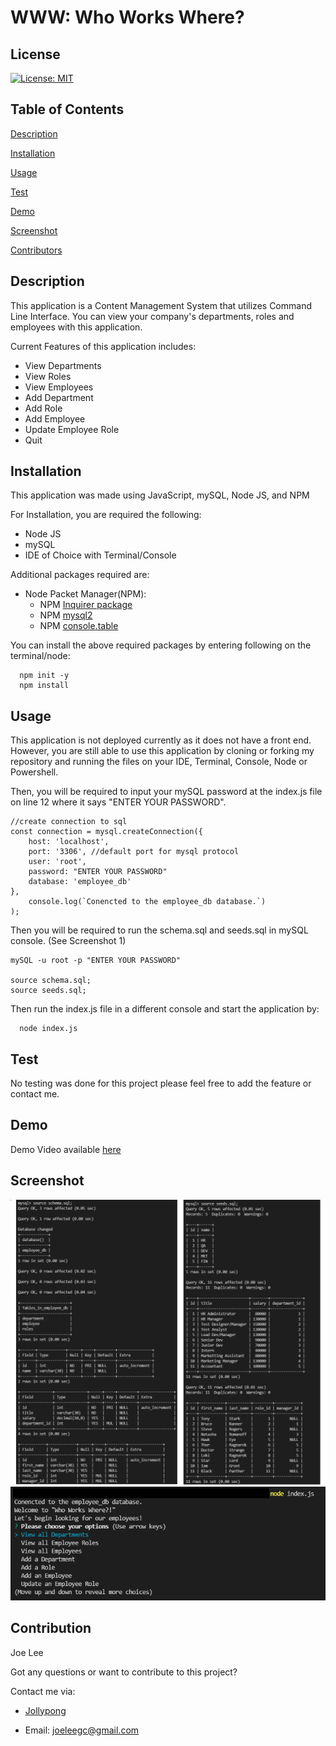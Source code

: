 # WWW: Who Works Where? 

## License
  [![License: MIT](https://img.shields.io/badge/License-MIT-yellow.svg)](https://opensource.org/licenses/MIT)

## Table of Contents

[Description](#description)

[Installation](#installation)

[Usage](#usage)

[Test](#test)

[Demo](#demo)

[Screenshot](#screenshot)

[Contributors](#contributors)

## Description

This application is a Content Management System that utilizes Command Line Interface. You can view your company's departments, roles and employees with this application. 

Current Features of this application includes: 
 - View Departments 
 - View Roles 
 - View Employees 
 - Add Department 
 - Add Role 
 - Add Employee 
 - Update Employee Role
 - Quit

## Installation
This application was made using JavaScript, mySQL, Node JS, and NPM 

  For Installation, you are required the following:
  - Node JS 
  - mySQL 
  - IDE of Choice with Terminal/Console
  
  Additional packages required are: 
  - Node Packet Manager(NPM):
    - NPM [Inquirer package](https://www.npmjs.com/package/inquirer)
    - NPM [mysql2](https://www.npmjs.com/package/mysql2)
    - NPM [console.table](https://www.npmjs.com/package/console.table)

  You can install the above required packages by entering following on the terminal/node:
  ```
    npm init -y 
    npm install
  ```

## Usage
This application is not deployed currently as it does not have a front end. However, you are still able to use this application by cloning or forking my repository and running the files on your IDE, Terminal, Console, Node or Powershell. 

Then, you will be required to input your mySQL password at the index.js file on line 12 where it says "ENTER YOUR PASSWORD".

```
//create connection to sql
const connection = mysql.createConnection({
    host: 'localhost',
    port: '3306', //default port for mysql protocol
    user: 'root',
    password: "ENTER YOUR PASSWORD"
    database: 'employee_db'
},
    console.log(`Conencted to the employee_db database.`)
);
```

Then you will be required to run the schema.sql and seeds.sql in mySQL console. (See Screenshot 1)
```
mySQL -u root -p "ENTER YOUR PASSWORD"

source schema.sql;
source seeds.sql;
```

Then run the index.js file in a different console and start the application by: 

  ```
    node index.js
  ```

## Test

No testing was done for this project please feel free to add the feature or contact me. 

## Demo

Demo Video available [here]()

## Screenshot
![screenshot1](./Assets/screenshot-mySQL.png)
![screenshot2](./Assets/screenshot-mySQL2.png)

## Contribution

Joe Lee 

Got any questions or want to contribute to this project? 

Contact me via: 

  - [Jollypong](https//:github.com/Jollypong) 

  - Email: joeleegc@gmail.com

## 